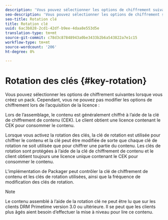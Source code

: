 ```yaml
---
description: 'Vous pouvez sélectionner les options de chiffrement suivantes lorsque vous créez un pack. Cependant, vous ne pouvez pas modifier les options de chiffrement lors de l’acquisition de la licence. '
seo-description: 'Vous pouvez sélectionner les options de chiffrement suivantes lorsque vous créez un pack. Cependant, vous ne pouvez pas modifier les options de chiffrement lors de l’acquisition de la licence. '
seo-title: Rotation clé
title: Rotation clé
uuid: 6ac3b828-2cd1-42df-b9ee-4daa8e553d5e
translation-type: tm+mt
source-git-commit: c78d3c87848943a0be3433b2b6a543822a7e1c15
workflow-type: tm+mt
source-wordcount: '206'
ht-degree: 0%

---
```



# Rotation des clés {#key-rotation}

Vous pouvez sélectionner les options de chiffrement suivantes lorsque vous créez un pack. Cependant, vous ne pouvez pas modifier les options de chiffrement lors de l’acquisition de la licence :

Lors de l’assemblage, le contenu est généralement chiffré à l’aide de la clé de chiffrement de contenu (CEK). Le client obtient une licence contenant le CEK pour consommer le contenu.

Lorsque vous activez la rotation des clés, la clé de rotation est utilisée pour chiffrer le contenu et la clé peut être modifiée de sorte que chaque clé de rotation ne soit utilisée que pour chiffrer une partie du contenu. Les clés de rotation sont protégées à l’aide de la clé de chiffrement de contenu et le client obtient toujours une licence unique contenant le CEK pour consommer le contenu.

L’implémentation de Packager peut contrôler la clé de chiffrement de contenu et les clés de rotation utilisées, ainsi que la fréquence de modification des clés de rotation.

>[!NOTE]
>
>Le contenu assemblé à l’aide de la rotation clé ne peut être lu que sur les clients DRM Primetime version 3.0 ou ultérieure. Il se peut que les clients plus âgés aient besoin d’effectuer la mise à niveau pour lire ce contenu.